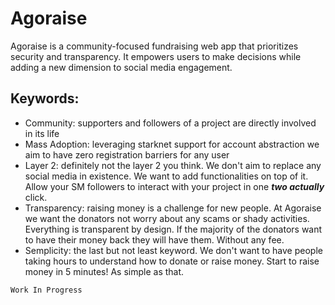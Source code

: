 # Agoraise

Agoraise is a community-focused fundraising web app that prioritizes security and transparency. It empowers users to make decisions while adding a new dimension to social media engagement.

## Keywords:

- Community: supporters and followers of a project are directly involved in its life
- Mass Adoption: leveraging starknet support for account abstraction we aim to have zero registration barriers for any user
- Layer 2: definitely not the layer 2 you think. We don't aim to replace any social media in existence. We want to add functionalities on top of it. Allow your SM followers to interact with your project in one **_two actually_** click.
- Transparency: raising money is a challenge for new people. At Agoraise we want the donators not worry about any scams or shady activities. Everything is transparent by design. If the majority of the donators want to have their money back they will have them. Without any fee.
- Semplicity: the last but not least keyword. We don't want to have people taking hours to understand how to donate or raise money. Start to raise money in 5 minutes! As simple as that.

`Work In Progress`
